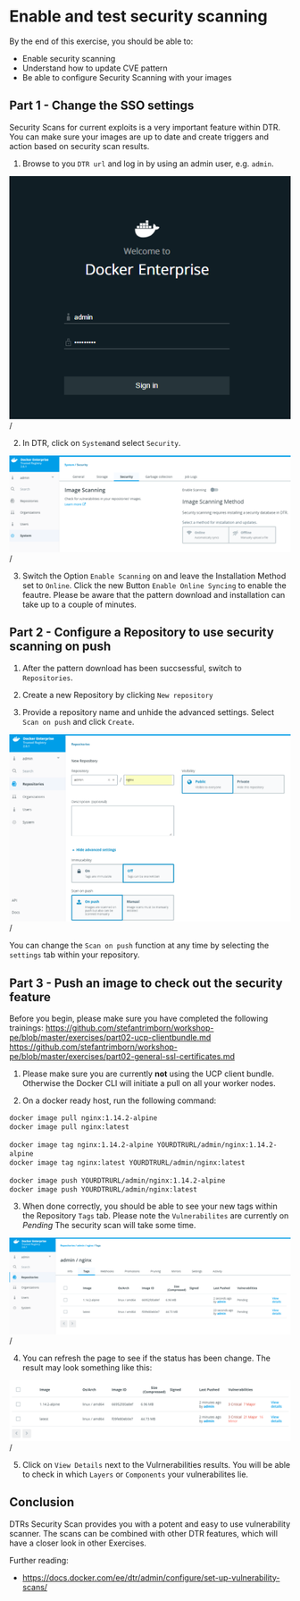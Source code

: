 # Enable and test security scanning

By the end of this exercise, you should be able to:

 - Enable security scanning
 - Understand how to update CVE pattern
 - Be able to configure Security Scanning with your images
 

## Part 1 - Change the SSO settings

Security Scans for current exploits is a very important feature within DTR. You can make sure your images are up to date and create triggers and action based on security scan results.

1. Browse to you `DTR url` and log in by using an admin user, e.g. `admin`. 

![rbac01](../images/rbac01.png)/

2. In DTR, click on `System`and select `Security`. 

![dtr-security01](../images/dtr-security01.png)/

3. Switch the Option `Enable Scanning` on and leave the Installation Method set to `Online`. Click the new Button `Enable Online Syncing` to enable the feautre. Please be aware that the pattern download and installation can take up to a couple of minutes.

## Part 2 - Configure a Repository to use security scanning on push

1. After the pattern download has been succsessful, switch to `Repositories`.

2. Create a new Repository by clicking `New repository`

3. Provide a repository name and unhide the advanced settings. Select `Scan on push` and click `Create`.

![dtr-security02](../images/dtr-security02.png)/

You can change the `Scan on push` function at any time by selecting the `settings` tab within your repository.

## Part 3 - Push an image to check out the security feature

Before you begin, please make sure you have completed the following trainings:
https://github.com/stefantrimborn/workshop-pe/blob/master/exercises/part02-ucp-clientbundle.md
https://github.com/stefantrimborn/workshop-pe/blob/master/exercises/part02-general-ssl-certificates.md

1. Please make sure you are currently **not** using the UCP client bundle. Otherwise the Docker CLI will initiate a pull on all your worker nodes.

2. On a docker ready host, run the following command:

```
docker image pull nginx:1.14.2-alpine
docker image pull nginx:latest

docker image tag nginx:1.14.2-alpine YOURDTRURL/admin/nginx:1.14.2-alpine
docker image tag nginx:latest YOURDTRURL/admin/nginx:latest

docker image push YOURDTRURL/admin/nginx:1.14.2-alpine
docker image push YOURDTRURL/admin/nginx:latest
```

3. When done correctly, you should be able to see your new tags within the Repository `Tags` tab. Please note the `Vulnerabilites` are currently on *Pending* The security scan will take some time.

![dtr-security03](../images/dtr-security03.png)/

4. You can refresh the page to see if the status has been change. The result may look something like this:

![dtr-security04](../images/dtr-security04.png)/

5. Click on `View Details` next to the Vulrnerabilities results. You will be able to check in which `Layers` or `Components` your vulnerabilites lie. 


## Conclusion

DTRs Security Scan provides you with a potent and easy to use vulnerability scanner. The scans can be combined with other DTR features, which will have a closer look in other Exercises.

Further reading: 

- https://docs.docker.com/ee/dtr/admin/configure/set-up-vulnerability-scans/


